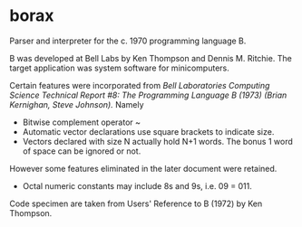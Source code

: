 # borax

Parser and interpreter for the c. 1970 programming language B.

B was developed at Bell Labs by Ken Thompson and Dennis M. Ritchie. The
target application was system software for minicomputers.

Certain features were incorporated from *Bell Laboratories Computing Science
Technical Report #8: The Programming Language B (1973) (Brian Kernighan, Steve Johnson).*
Namely

- Bitwise complement operator ~
- Automatic vector declarations use square brackets to indicate size.
- Vectors declared with size N actually hold N+1 words. The bonus 1 word
of space can be ignored or not.

However some features eliminated in the later document were retained.

- Octal numeric constants may include 8s and 9s, i.e. 09 = 011.

Code specimen are taken from Users' Reference to B (1972) by Ken Thompson.
